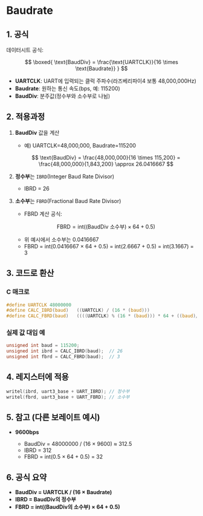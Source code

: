 
# Baudrate
## 1. 공식

데이터시트 공식:

$$
\boxed{
    \text{BaudDiv} = \frac{\text{UARTCLK}}{16 \times \text{Baudrate}}
}
$$

* **UARTCLK**: UART에 입력되는 클럭 주파수(라즈베리파이4 보통 48,000,000Hz)
* **Baudrate**: 원하는 통신 속도(bps, 예: 115200)
* **BaudDiv**: 분주값(정수부와 소수부로 나뉨)


## 2. 적용과정

1. **BaudDiv** 값을 계산

   * 예) UARTCLK=48,000,000, Baudrate=115200

   $$
   \text{BaudDiv} = \frac{48,000,000}{16 \times 115,200} = \frac{48,000,000}{1,843,200} \approx 26.0416667
   $$

2. **정수부**는 `IBRD`(Integer Baud Rate Divisor)

   * IBRD = 26

3. **소수부**는 `FBRD`(Fractional Baud Rate Divisor)

   * FBRD 계산 공식:

   $$
   \text{FBRD} = \text{int}\left( (\text{BaudDiv 소수부}) \times 64 + 0.5 \right)
   $$

   * 위 예시에서 소수부는 0.0416667
   * FBRD = int(0.0416667 × 64 + 0.5) = int(2.6667 + 0.5) = int(3.1667) = 3


## 3. 코드로 환산

### C 매크로

```c
#define UARTCLK 48000000
#define CALC_IBRD(baud)   ((UARTCLK) / (16 * (baud)))
#define CALC_FBRD(baud)   ((((UARTCLK) % (16 * (baud))) * 64 + ((baud)/2)) / (baud))
```

### 실제 값 대입 예

```c
unsigned int baud = 115200;
unsigned int ibrd = CALC_IBRD(baud);  // 26
unsigned int fbrd = CALC_FBRD(baud);  // 3
```

## 4. 레지스터에 적용

```c
writel(ibrd, uart3_base + UART_IBRD); // 정수부
writel(fbrd, uart3_base + UART_FBRD); // 소수부
```

## 5. 참고 (다른 보레이트 예시)

* **9600bps**

  * BaudDiv = 48000000 / (16 × 9600) ≈ 312.5
  * IBRD = 312
  * FBRD = int(0.5 × 64 + 0.5) = 32

## 6. 공식 요약

* **BaudDiv = UARTCLK / (16 × Baudrate)**
* **IBRD = BaudDiv의 정수부**
* **FBRD = int((BaudDiv의 소수부) × 64 + 0.5)**

